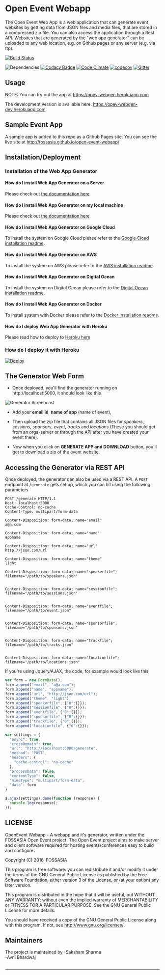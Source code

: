 # Open Event Webapp

The Open Event Web App is a web application that can generate event websites by getting data from JSON files and media files, that are stored in a compressed zip file. You can also access the application through a Rest API. Websites that are generated by the "web app generator" can be uploaded to any web location, e.g. on Github pages or any server (e.g. via ftp).

[![Build Status](https://travis-ci.org/fossasia/open-event-webapp.svg?branch=development)](https://travis-ci.org/fossasia/open-event-webapp?branch=development)

![Dependencies](https://david-dm.org/fossasia/open-event-webapp.svg)
[![Codacy Badge](https://api.codacy.com/project/badge/Grade/c5b7e2ca3e4640c9b38e2f3274072583)](https://www.codacy.com/app/dev_19/open-event-webapp?utm_source=github.com&amp;utm_medium=referral&amp;utm_content=fossasia/open-event-webapp&amp;utm_campaign=Badge_Grade)
[![Code Climate](https://codeclimate.com/github/fossasia/open-event-webapp/badges/gpa.svg?branch=development)](https://codeclimate.com/github/fossasia/open-event-webapp)
[![codecov](https://codecov.io/gh/fossasia/open-event-webapp/branch/development/graph/badge.svg)](https://codecov.io/gh/fossasia/open-event-webapp)
[![Gitter](https://badges.gitter.im/Join%20Chat.svg)](https://gitter.im/fossasia/open-event-webapp?utm_source=badge&utm_medium=badge&utm_campaign=pr-badge&utm_content=badge)

## Usage

NOTE: You can try out the app at  https://opev-webgen.herokuapp.com

The development version is available here: https://opev-webgen-dev.herokuapp.com

## Sample Event App

A sample app is added to this repo as a Github Pages site. You can see the live site at http://fossasia.github.io/open-event-webapp/

## Installation/Deployment

### Installation of the Web App Generator

#### How do I install Web App Generator on a Server

Please check out [the documentation here](/docs/INSTALLATION.md).

#### How do I install Web App Generator on my local machine

Please check out [the documentation here](/docs/INSTALLATION_LOCAL.md).

#### How do I install Web App Generator on Google Cloud

To install the system on Google Cloud please refer to the [Google Cloud installation readme](/docs/INSTALLATION_GOOGLE.md).

#### How do I install Web App Generator on AWS

To install the system on AWS please refer to the [AWS installation readme](/docs/INSTALLATION_AWS.md).

#### How do I install Web App Generator on Digital Ocean

To install the system on Digital Ocean please refer to the [Digital Ocean installation readme](/docs/INSTALLATION_DIGITALOCEAN.md).

#### How do I install Web App Generator on Docker

To install system with Docker please refer to the [Docker installation readme](/docs/INSTALLATION_DOCKER.md).

#### How do I deploy Web App Generator with Heroku

Please read how to deploy to [Heroku here](/docs/INSTALLATION_HEROKU.md)

### How do I deploy it with Heroku

[![Deploy](https://www.herokucdn.com/deploy/button.svg)](https://heroku.com/deploy?template=https://github.com/fossasia/open-event-webapp/tree/development)   

## The Generator Web Form

 - Once deployed, you'll find the generator running on http://localhost:5000, it should look like this  

![Generator Screencast](docs/screencast.gif)

 - Add your **email id**, **name of app** (name of event),

 - Then upload the zip file that contains all JSON files for *speakers*, *sessions*, *sponsors*, *event*, *tracks* and *locations* (These you should get from an orga-server or through the API after you have created your event there).

 - Now when you click on **GENERATE APP and DOWNLOAD** button, you'll get to download a zip of the event website.

## Accessing the Generator via REST API

Once deployed, the generator can also be used via a REST API.
A `POST` endpoint at `/generate` gets set up, which you can hit using the following parameters -

```http
POST /generate HTTP/1.1
Host: localhost:5000
Cache-Control: no-cache
Content-Type: multipart/form-data

Content-Disposition: form-data; name="email"
a@a.com

Content-Disposition: form-data; name="name"
appname

Content-Disposition: form-data; name="url"
http://json.com/url

Content-Disposition: form-data; name="theme"
light

Content-Disposition: form-data; name="speakerfile"; filename="/path/to/speakers.json"


Content-Disposition: form-data; name="sessionfile"; filename="/path/to/sessions.json"


Content-Disposition: form-data; name="eventfile"; filename="/path/to/event.json"


Content-Disposition: form-data; name="sponsorfile"; filename="/path/to/sponsors.json"


Content-Disposition: form-data; name="trackfile"; filename="/path/to/tracks.json"


Content-Disposition: form-data; name="locationfile"; filename="/path/to/locations.json"
```

If you're using Jquery/AJAX, the code, for example would look like this
```javascript
var form = new FormData();
form.append("email", "a@a.com");
form.append("name", "appname");
form.append("url", "http://json.com/url");
form.append("theme", "light");
form.append("speakerfile", {"0":{}});
form.append("sessionfile", {"0":{}});
form.append("eventfile", {"0":{}});
form.append("sponsorfile", {"0":{}});
form.append("trackfile", {"0":{}});
form.append("locationfile", {"0":{}});

var settings = {
  "async": true,
  "crossDomain": true,
  "url": "http://localhost:5000/generate",
  "method": "POST",
  "headers": {
    "cache-control": "no-cache"
  },
  "processData": false,
  "contentType": false,
  "mimeType": "multipart/form-data",
  "data": form
}

$.ajax(settings).done(function (response) {
  console.log(response);
});
```

## LICENSE
OpenEvent Webapp - A webapp and it's generator, written under the FOSSASIA Open Event project. The Open Event project aims to make server and client software required for hosting events/conferences easy to build and configure.

Copyright (C) 2016, FOSSASIA

This program is free software: you can redistribute it and/or modify it under the terms of the GNU General Public License as published by the Free Software Foundation, either version 3 of the License, or (at your option) any later version.

This program is distributed in the hope that it will be useful, but WITHOUT ANY WARRANTY; without even the implied warranty of MERCHANTABILITY or FITNESS FOR A PARTICULAR PURPOSE.  See the GNU General Public License for more details.

You should have received a copy of the GNU General Public License along with this program.  If not, see <http://www.gnu.org/licenses/>.

## Maintainers
The project is maintained by
-Saksham Sharma <br>
-Avni Bhardwaj <br>
<br>
******************************************************************************************************************************
